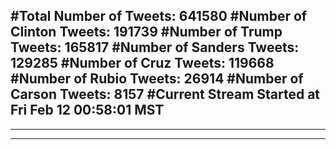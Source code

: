 #Total Number of Tweets: 641580 
#Number of Clinton Tweets: 191739
#Number of Trump Tweets: 165817
#Number of Sanders Tweets: 129285
#Number of Cruz Tweets: 119668
#Number of Rubio Tweets: 26914
#Number of Carson Tweets: 8157
#Current Stream Started at Fri Feb 12 00:58:01 MST
---
---
---
